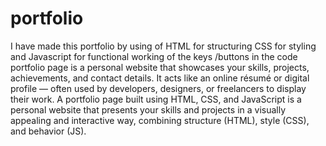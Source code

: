 # portfolio
I have made this portfolio by using of HTML for structuring CSS for styling and Javascript for functional working of the keys /buttons in the code
portfolio page is a personal website that showcases your skills, projects, achievements, and contact details. It acts like an online résumé or digital profile — often used by developers, designers, or freelancers to display their work.
A portfolio page built using HTML, CSS, and JavaScript is a personal website that presents your skills and projects in a visually appealing and interactive way, combining structure (HTML), style (CSS), and behavior (JS).
